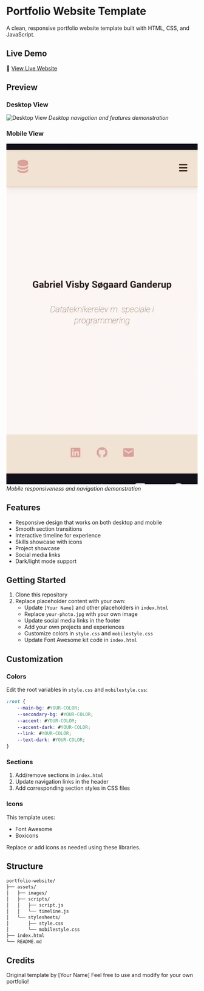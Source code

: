 # Portfolio Website Template

A clean, responsive portfolio website template built with HTML, CSS, and JavaScript.

## Live Demo
🔗 [View Live Website](https://gaga01.skp-dp.sde.dk/)

## Preview
### Desktop View
![Desktop View](CAN_BE_DELETED/desktop_view.gif)
*Desktop navigation and features demonstration*

### Mobile View
![Mobile View](CAN_BE_DELETED/mobile_view.gif)
<br>*Mobile responsiveness and navigation demonstration*

## Features
- Responsive design that works on both desktop and mobile
- Smooth section transitions
- Interactive timeline for experience
- Skills showcase with icons
- Project showcase
- Social media links
- Dark/light mode support

## Getting Started

1. Clone this repository
2. Replace placeholder content with your own:
   - Update `[Your Name]` and other placeholders in `index.html`
   - Replace `your-photo.jpg` with your own image
   - Update social media links in the footer
   - Add your own projects and experiences
   - Customize colors in `style.css` and `mobilestyle.css`
   - Update Font Awesome kit code in `index.html`

## Customization

### Colors
Edit the root variables in `style.css` and `mobilestyle.css`:
```css
:root {
    --main-bg: #YOUR-COLOR;
    --secondary-bg: #YOUR-COLOR;
    --accent: #YOUR-COLOR;
    --accent-dark: #YOUR-COLOR;
    --link: #YOUR-COLOR;
    --text-dark: #YOUR-COLOR;
}
```

### Sections
1. Add/remove sections in `index.html`
2. Update navigation links in the header
3. Add corresponding section styles in CSS files

### Icons
This template uses:
- Font Awesome
- Boxicons

Replace or add icons as needed using these libraries.

## Structure
```
portfolio-website/
├── assets/
│   ├── images/
│   ├── scripts/
│   │   ├── script.js
│   │   └── timeline.js
│   └── stylesheets/
│       ├── style.css
│       └── mobilestyle.css
├── index.html
└── README.md
```

## Credits
Original template by [Your Name]
Feel free to use and modify for your own portfolio!
